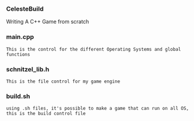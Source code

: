 ### CelesteBuild
Writing A C++ Game from scratch

### main.cpp
    This is the control for the different Operating Systems and global functions

### schnitzel_lib.h
    This is the file control for my game engine

### build.sh
    using .sh files, it's possible to make a game that can run on all OS, this is the build control file
